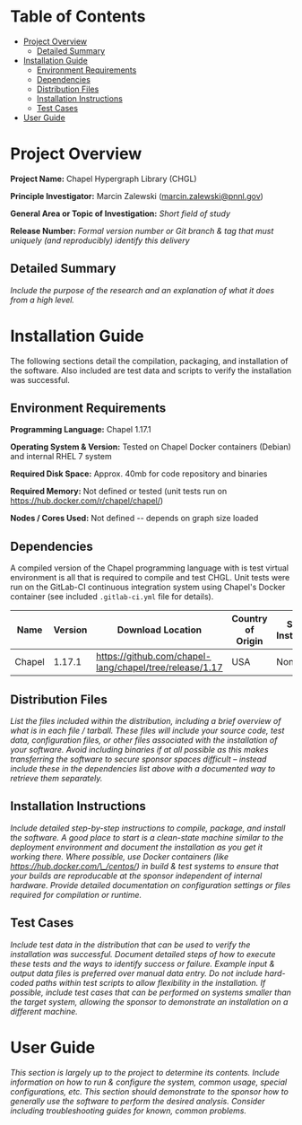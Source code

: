 Table of Contents
=================

*   [Project Overview](#project-overview)
    *   [Detailed Summary](#detailed-summary)
*   [Installation Guide](#installation-guide)
    *   [Environment Requirements](#environment-requirements)
    *   [Dependencies](#dependencies)
    *   [Distribution Files](#distrubution-files)
    *   [Installation Instructions](#installation-instructions)
    *   [Test Cases](#test-cases)
*   [User Guide](#user-guide)

Project Overview
================

**Project Name:** Chapel Hypergraph Library (CHGL)

**Principle Investigator:** Marcin Zalewski (marcin.zalewski@pnnl.gov) 

**General Area or Topic of Investigation:** _Short field of study_

**Release Number:** _Formal version number or Git branch & tag that must uniquely (and reproducibly) identify this delivery_

Detailed Summary
----------------

_Include the purpose of the research and an explanation of what it does from a high level._

Installation Guide
==================

The following sections detail the compilation, packaging, and installation of the software. Also included are test data and scripts to verify the installation was successful.

Environment Requirements
------------------------

**Programming Language:** Chapel 1.17.1

**Operating System & Version:** Tested on Chapel Docker containers (Debian) and internal RHEL 7 system

**Required Disk Space:** Approx. 40mb for code repository and binaries

**Required Memory:** Not defined or tested (unit tests run on https://hub.docker.com/r/chapel/chapel/)

**Nodes / Cores Used:** Not defined -- depends on graph size loaded

Dependencies
------------

A compiled version of the Chapel programming language with is test virtual environment is all that is required to compile and test CHGL. Unit tests were run on the GitLab-CI continuous integration system using Chapel's Docker container (see included ``.gitlab-ci.yml`` file for details).

| Name | Version | Download Location | Country of Origin | Special Instructions |
| ---- | ------- | ----------------- | ----------------- | -------------------- |
| Chapel | 1.17.1 | https://github.com/chapel-lang/chapel/tree/release/1.17 | USA | None |  

Distribution Files
------------------

_List the files included within the distribution, including a brief overview of what is in each file / tarball. These files will include your source code, test data, configuration files, or other files associated with the installation of your software. Avoid including binaries if at all possible as this makes transferring the software to secure sponsor spaces difficult – instead include these in the dependencies list above with a documented way to retrieve them separately._  

Installation Instructions
-------------------------

_Include detailed step-by-step instructions to compile, package, and install the software. A good place to start is a clean-state machine similar to the deployment environment and document the installation as you get it working there. Where possible, use Docker containers (like https://hub.docker.com/\_/centos/) in build & test systems to ensure that your builds are reproducable at the sponsor independent of internal hardware. Provide detailed documentation on configuration settings or files required for compilation or runtime._

Test Cases
----------

_Include test data in the distribution that can be used to verify the installation was successful. Document detailed steps of how to execute these tests and the ways to identify success or failure. Example input & output data files is preferred over manual data entry. Do not include hard-coded paths within test scripts to allow flexibility in the installation. If possible, include test cases that can be performed on systems smaller than the target system, allowing the sponsor to demonstrate an installation on a different machine._

User Guide
==========

_This section is largely up to the project to determine its contents. Include information on how to run & configure the system, common usage, special configurations, etc. This section should demonstrate to the sponsor how to generally use the software to perform the desired analysis. Consider including troubleshooting guides for known, common problems._